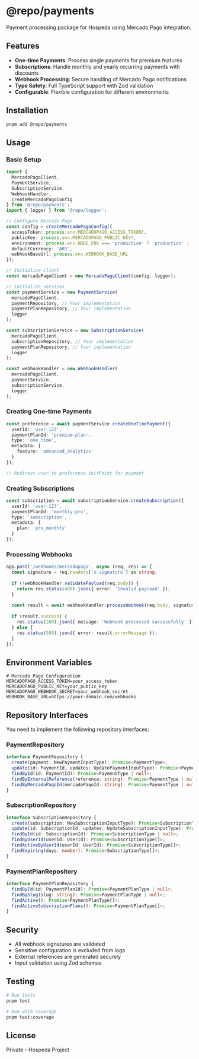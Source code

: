 # @repo/payments

Payment processing package for Hospeda using Mercado Pago integration.

## Features

- **One-time Payments**: Process single payments for premium features
- **Subscriptions**: Handle monthly and yearly recurring payments with discounts
- **Webhook Processing**: Secure handling of Mercado Pago notifications
- **Type Safety**: Full TypeScript support with Zod validation
- **Configurable**: Flexible configuration for different environments

## Installation

```bash
pnpm add @repo/payments
```

## Usage

### Basic Setup

```typescript
import { 
  MercadoPagoClient, 
  PaymentService, 
  SubscriptionService,
  WebhookHandler,
  createMercadoPagoConfig 
} from '@repo/payments';
import { logger } from '@repo/logger';

// Configure Mercado Pago
const config = createMercadoPagoConfig({
  accessToken: process.env.MERCADOPAGO_ACCESS_TOKEN!,
  publicKey: process.env.MERCADOPAGO_PUBLIC_KEY!,
  environment: process.env.NODE_ENV === 'production' ? 'production' : 'sandbox',
  defaultCurrency: 'ARS',
  webhookBaseUrl: process.env.WEBHOOK_BASE_URL
});

// Initialize client
const mercadoPagoClient = new MercadoPagoClient(config, logger);

// Initialize services
const paymentService = new PaymentService(
  mercadoPagoClient,
  paymentRepository, // Your implementation
  paymentPlanRepository, // Your implementation
  logger
);

const subscriptionService = new SubscriptionService(
  mercadoPagoClient,
  subscriptionRepository, // Your implementation
  paymentPlanRepository, // Your implementation
  logger
);

const webhookHandler = new WebhookHandler(
  mercadoPagoClient,
  paymentService,
  subscriptionService,
  logger
);
```

### Creating One-time Payments

```typescript
const preference = await paymentService.createOneTimePayment({
  userId: 'user-123',
  paymentPlanId: 'premium-plan',
  type: 'one_time',
  metadata: {
    feature: 'advanced_analytics'
  }
});

// Redirect user to preference.initPoint for payment
```

### Creating Subscriptions

```typescript
const subscription = await subscriptionService.createSubscription({
  userId: 'user-123',
  paymentPlanId: 'monthly-pro',
  type: 'subscription',
  metadata: {
    plan: 'pro_monthly'
  }
});
```

### Processing Webhooks

```typescript
app.post('/webhooks/mercadopago', async (req, res) => {
  const signature = req.headers['x-signature'] as string;
  
  if (!webhookHandler.validatePayload(req.body)) {
    return res.status(400).json({ error: 'Invalid payload' });
  }
  
  const result = await webhookHandler.processWebhook(req.body, signature);
  
  if (result.success) {
    res.status(200).json({ message: 'Webhook processed successfully' });
  } else {
    res.status(500).json({ error: result.errorMessage });
  }
});
```

## Environment Variables

```env
# Mercado Pago Configuration
MERCADOPAGO_ACCESS_TOKEN=your_access_token
MERCADOPAGO_PUBLIC_KEY=your_public_key
MERCADOPAGO_WEBHOOK_SECRET=your_webhook_secret
WEBHOOK_BASE_URL=https://your-domain.com/webhooks
```

## Repository Interfaces

You need to implement the following repository interfaces:

### PaymentRepository

```typescript
interface PaymentRepository {
  create(payment: NewPaymentInputType): Promise<PaymentType>;
  update(id: PaymentId, updates: UpdatePaymentInputType): Promise<PaymentType>;
  findById(id: PaymentId): Promise<PaymentType | null>;
  findByExternalReference(reference: string): Promise<PaymentType | null>;
  findByMercadoPagoId(mercadoPagoId: string): Promise<PaymentType | null>;
}
```

### SubscriptionRepository

```typescript
interface SubscriptionRepository {
  create(subscription: NewSubscriptionInputType): Promise<SubscriptionType>;
  update(id: SubscriptionId, updates: UpdateSubscriptionInputType): Promise<SubscriptionType>;
  findById(id: SubscriptionId): Promise<SubscriptionType | null>;
  findByUserId(userId: UserId): Promise<SubscriptionType[]>;
  findActiveByUserId(userId: UserId): Promise<SubscriptionType[]>;
  findExpiring(days: number): Promise<SubscriptionType[]>;
}
```

### PaymentPlanRepository

```typescript
interface PaymentPlanRepository {
  findById(id: PaymentPlanId): Promise<PaymentPlanType | null>;
  findBySlug(slug: string): Promise<PaymentPlanType | null>;
  findActive(): Promise<PaymentPlanType[]>;
  findActiveSubscriptionPlans(): Promise<PaymentPlanType[]>;
}
```

## Security

- All webhook signatures are validated
- Sensitive configuration is excluded from logs
- External references are generated securely
- Input validation using Zod schemas

## Testing

```bash
# Run tests
pnpm test

# Run with coverage
pnpm test:coverage
```

## License

Private - Hospeda Project

